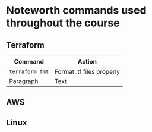# Noteworth commands used throughout the course

## Terraform

| Command      | Action |
| ----------- | ----------- |
| `terraform fmt`      | Format .tf files properly       |
| Paragraph   | Text        |

## AWS

## Linux
